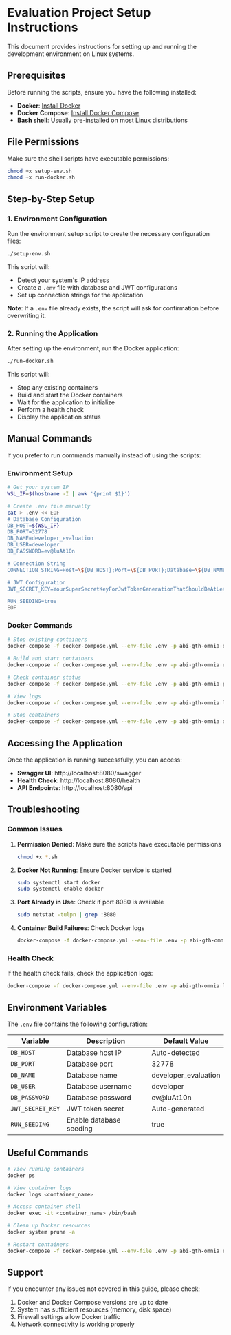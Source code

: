 # Evaluation Project Setup Instructions

This document provides instructions for setting up and running the development environment on Linux systems.

## Prerequisites

Before running the scripts, ensure you have the following installed:

- **Docker**: [Install Docker](https://docs.docker.com/engine/install/)
- **Docker Compose**: [Install Docker Compose](https://docs.docker.com/compose/install/)
- **Bash shell**: Usually pre-installed on most Linux distributions

## File Permissions

Make sure the shell scripts have executable permissions:

```bash
chmod +x setup-env.sh
chmod +x run-docker.sh
```

## Step-by-Step Setup

### 1. Environment Configuration

Run the environment setup script to create the necessary configuration files:

```bash
./setup-env.sh
```

This script will:
- Detect your system's IP address
- Create a `.env` file with database and JWT configurations
- Set up connection strings for the application

**Note**: If a `.env` file already exists, the script will ask for confirmation before overwriting it.

### 2. Running the Application

After setting up the environment, run the Docker application:

```bash
./run-docker.sh
```

This script will:
- Stop any existing containers
- Build and start the Docker containers
- Wait for the application to initialize
- Perform a health check
- Display the application status

## Manual Commands

If you prefer to run commands manually instead of using the scripts:

### Environment Setup
```bash
# Get your system IP
WSL_IP=$(hostname -I | awk '{print $1}')

# Create .env file manually
cat > .env << EOF
# Database Configuration
DB_HOST=${WSL_IP}
DB_PORT=32778
DB_NAME=developer_evaluation
DB_USER=developer
DB_PASSWORD=ev@luAt10n

# Connection String
CONNECTION_STRING=Host=\${DB_HOST};Port=\${DB_PORT};Database=\${DB_NAME};Username=\${DB_USER};Password=\${DB_PASSWORD}

# JWT Configuration
JWT_SECRET_KEY=YourSuperSecretKeyForJwtTokenGenerationThatShouldBeAtLeast32BytesLong

RUN_SEEDING=true
EOF
```

### Docker Commands
```bash
# Stop existing containers
docker-compose -f docker-compose.yml --env-file .env -p abi-gth-omnia down

# Build and start containers
docker-compose -f docker-compose.yml --env-file .env -p abi-gth-omnia up -d --build

# Check container status
docker-compose -f docker-compose.yml --env-file .env -p abi-gth-omnia ps

# View logs
docker-compose -f docker-compose.yml --env-file .env -p abi-gth-omnia logs -f

# Stop containers
docker-compose -f docker-compose.yml --env-file .env -p abi-gth-omnia down
```

## Accessing the Application

Once the application is running successfully, you can access:

- **Swagger UI**: http://localhost:8080/swagger
- **Health Check**: http://localhost:8080/health
- **API Endpoints**: http://localhost:8080/api

## Troubleshooting

### Common Issues

1. **Permission Denied**: Make sure the scripts have executable permissions
   ```bash
   chmod +x *.sh
   ```

2. **Docker Not Running**: Ensure Docker service is started
   ```bash
   sudo systemctl start docker
   sudo systemctl enable docker
   ```

3. **Port Already in Use**: Check if port 8080 is available
   ```bash
   sudo netstat -tulpn | grep :8080
   ```

4. **Container Build Failures**: Check Docker logs
   ```bash
   docker-compose -f docker-compose.yml --env-file .env -p abi-gth-omnia logs
   ```

### Health Check

If the health check fails, check the application logs:

```bash
docker-compose -f docker-compose.yml --env-file .env -p abi-gth-omnia logs ambev.developerevaluation.webapi
```

## Environment Variables

The `.env` file contains the following configuration:

| Variable | Description | Default Value |
|----------|-------------|---------------|
| `DB_HOST` | Database host IP | Auto-detected |
| `DB_PORT` | Database port | 32778 |
| `DB_NAME` | Database name | developer_evaluation |
| `DB_USER` | Database username | developer |
| `DB_PASSWORD` | Database password | ev@luAt10n |
| `JWT_SECRET_KEY` | JWT token secret | Auto-generated |
| `RUN_SEEDING` | Enable database seeding | true |

## Useful Commands

```bash
# View running containers
docker ps

# View container logs
docker logs <container_name>

# Access container shell
docker exec -it <container_name> /bin/bash

# Clean up Docker resources
docker system prune -a

# Restart containers
docker-compose -f docker-compose.yml --env-file .env -p abi-gth-omnia restart
```

## Support

If you encounter any issues not covered in this guide, please check:

1. Docker and Docker Compose versions are up to date
2. System has sufficient resources (memory, disk space)
3. Firewall settings allow Docker traffic
4. Network connectivity is working properly
